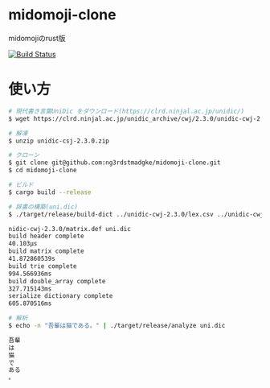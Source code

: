 # midomoji-clone
midomojiのrust版

[![Build Status](https://travis-ci.org/ng3rdstmadgke/midomoji-clone.svg?branch=master)](https://travis-ci.org/ng3rdstmadgke/midomoji-clone)

# 使い方

```bash
# 現代書き言葉UniDic をダウンロード(https://clrd.ninjal.ac.jp/unidic/)
$ wget https://clrd.ninjal.ac.jp/unidic_archive/cwj/2.3.0/unidic-cwj-2.3.0.zip

# 解凍
$ unzip unidic-csj-2.3.0.zip

# クローン
$ git clone git@github.com:ng3rdstmadgke/midomoji-clone.git
$ cd midomoji-clone

# ビルド
$ cargo build --release

# 辞書の構築(uni.dic)
$ ./target/release/build-dict ../unidic-cwj-2.3.0/lex.csv ../unidic-cwj-2.3.0/matrix.def uni.dic

nidic-cwj-2.3.0/matrix.def uni.dic
build header complete
40.103µs
build matrix complete
41.872860539s
build trie complete
994.566936ms
build double_array complete
327.715143ms
serialize dictionary complete
605.870516ms

# 解析
$ echo -n "吾輩は猫である。" | ./target/release/analyze uni.dic

吾輩
は
猫
で
ある
。
```
